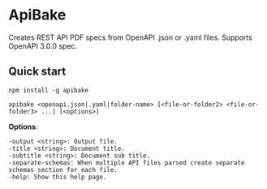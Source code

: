 # ApiBake

Creates REST API PDF specs from OpenAPI .json or .yaml files. Supports OpenAPI 3.0.0 spec.

## Quick start

    npm install -g apibake

    apibake <openapi.json|.yaml|folder-name> [<file-or-folder2> <file-or-folder3> ...] [<options>]

**Options**:

    -output <string>: Output file.
    -title <string>: Document title.
    -subtitle <string>: Document sub title.
    -separate-schemas: When multiple API files parsed create separate schemas section for each file.
    -help: Show this help page.
